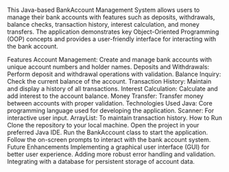 This Java-based BankAccount Management System allows users to manage their bank accounts with features such as deposits, withdrawals, balance checks, transaction history, interest calculation, and money transfers. The application demonstrates key Object-Oriented Programming (OOP) concepts and provides a user-friendly interface for interacting with the bank account.

Features
Account Management: Create and manage bank accounts with unique account numbers and holder names.
Deposits and Withdrawals: Perform deposit and withdrawal operations with validation.
Balance Inquiry: Check the current balance of the account.
Transaction History: Maintain and display a history of all transactions.
Interest Calculation: Calculate and add interest to the account balance.
Money Transfer: Transfer money between accounts with proper validation.
Technologies Used
Java: Core programming language used for developing the application.
Scanner: For interactive user input.
ArrayList: To maintain transaction history.
How to Run
Clone the repository to your local machine.
Open the project in your preferred Java IDE.
Run the BankAccount class to start the application.
Follow the on-screen prompts to interact with the bank account system.
Future Enhancements
Implementing a graphical user interface (GUI) for better user experience.
Adding more robust error handling and validation.
Integrating with a database for persistent storage of account data.

